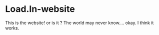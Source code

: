 # Load.In-website

This is the website! or is it ? The world may never know.... okay. I think it works.